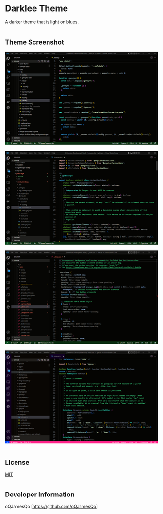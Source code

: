 # Darklee Theme
A darker theme that is light on blues. 
<br><br>
## Theme Screenshot
![JS files](./images/js-screen.png)<br><br>
![TS files](./images/ts-screen.png)<br><br>
![SCSS files](./images/scss-screen.png)<br><br>
![TS files Pride Theme](./images/ts-screen-pride.png)<br><br>
## License
[MIT](./LICENSE)
<br><br>
## Developer Information
oQJamesQo [https://github.com/oQJamesQo]
